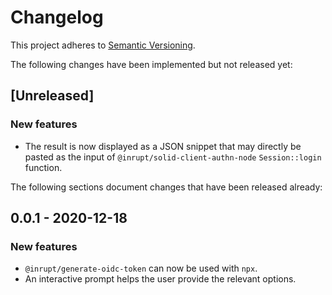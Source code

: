 # Changelog

This project adheres to [Semantic Versioning](http://semver.org/spec/v2.0.0.html).

The following changes have been implemented but not released yet:

## [Unreleased]

### New features

- The result is now displayed as a JSON snippet that may directly be pasted as the
  input of `@inrupt/solid-client-authn-node` `Session::login` function.

The following sections document changes that have been released already:

## 0.0.1 - 2020-12-18

### New features

- `@inrupt/generate-oidc-token` can now be used with `npx`.
- An interactive prompt helps the user provide the relevant options.
